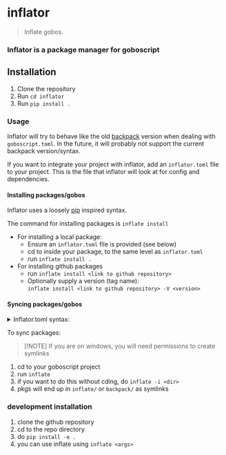 # inflator

> Inflate gobos.

### Inflator is a package manager for goboscript

## Installation

1. Clone the repository
2. Run `cd inflator`
3. Run `pip install .`


### Usage

Inflator will try to behave like the old [backpack](https://github.com/aspizu/backpack) version when dealing with `goboscript.toml`.
In the future, it will probably not support the current backpack version/syntax.

If you want to integrate your project with inflator, add an `inflator.toml` file to your project.
This is the file that inflator will look at for config and dependencies.

#### Installing packages/gobos

Inflator uses a loosely [pip](https://github.com/pypa/pip) inspired syntax.

The command for installing packages is  `inflate install`
- For installing a local package:
  - Ensure an `inflator.toml` file is provided (see below)
  - cd to inside your package, to the same level as `inflator.toml`
  - run `inflate install .`
- For installing github packages
  - run `inflate install <link to github repository>`
  - Optionally supply a version (tag name):<br>
    `inflate install <link to github repository> -V <version>`

#### Syncing packages/gobos

<details><summary>
Inflator.toml syntax:
</summary>

```toml
# These 3 are used for local installating of a package.
# They are only needed if you are making your own package.
# `username` is only needed to keep locally installed packages linked to a specific user.
# But it is recommended to always include your username here
name="<name of your package, e.g. 'projectenv'>"
version="<version string, e.g. v0.0.0>"
username="<Your username, e.g. FAReTek1>"

[dependencies]
# This is used by any project that has dependencies
# Use a package by relative path
vec2 = "../vec2"

# use an existing installed package
# WARNING: This will NOT work with inflate install!
# This assumes that you have already INSTALLED a package named `quat`
# e.g. from GitHub, or locally
quat = "quat"

# Use a GitHub repository
geo2d = "https://github.com/FAReTek1/geo2d"

# Use a GitHub repository with a version
# Version numbers also work with globbing
geo2d_v7 = ["https://github.com/FAReTek1/geo2d", "v*.*.7"]

# Use an INSTALLED package with a version
# These version nums can also be globbed
penv-inf = ["projectenv-inflated", "v0.0.2"]

# Use an INSTALLED package with a version and specify a username
penv-inf = ["projectenv-inflated", "v0.0.2", "faretek1"]
```

If you are creating a package, do not include dependencies which rely on something already being installed 
(because inflator will try to evaluate them when trying to install your package, and will not be able to find their source)

</details>

To sync packages:
> [!NOTE] If you are on windows, you will need permissions to create symlinks
1. cd to your goboscript project
2. run `inflate`
3. if you want to do this without cding, do `inflate -i <dir>`
4. pkgs will end up in `inflate/` or `backpack/` as symlinks

  
### development installation
1. clone the github repository
2. cd to the repo directory
3. do `pip install -e .`
4. you can use inflate using `inflate <args>`
